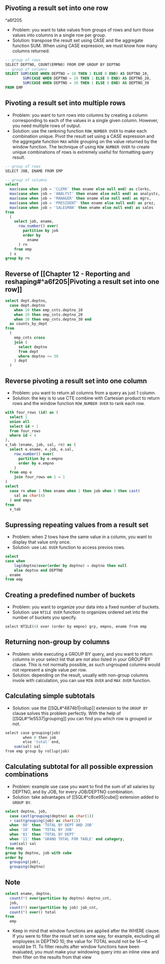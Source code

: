 ## Pivoting a result set into one row

^a6f205

- Problem: you want to take values from groups of rows and turn those values into columns in a single row per group.
- Solution: transpose the result set using CASE and the aggregate function SUM. When using CASE expression, we must know how many columns returned.
```SQL
-- group of rows
SELECT DEPTNO, COUNT(EMPNO) FROM EMP GROUP BY DEPTNO
-- group of columns
SELECT SUM(CASE WHEN DEPTNO = 10 THEN 1 ELSE 0 END) AS DEPTNO_10,
        SUM(CASE WHEN DEPTNO = 20 THEN 1 ELSE 0 END) AS DEPTNO_20,
        SUM(CASE WHEN DEPTNO = 30 THEN 1 ELSE 0 END) AS DEPTNO_30
FROM EMP
```
## Pivoting a result set into multiple rows
- Problem: you want to turn rows into columns by creating a column corresponding to each of the values in a single given column. However, you need multiple rows of output.
- Solution: use the rankning function `ROW_NUMBER OVER` to make each combination unique. Pivot the result set using a CASE expression and the aggregate function `MAX` while grouping on the value returned by the window function. The technique of using `ROW_NUMBER OVER` to create unique combinations of rows is extremely useful for formatting query result.
```sql
-- group of rows
SELECT JOB, ENAME FROM EMP

-- group of columns
select 
  max(case when job = 'CLERK' then ename else null end) as clerks, 
  max(case when job = 'ANALYST' then ename else null end) as analysts, 
  max(case when job = 'MANAGER' then ename else null end) as mgrs, 
  max(case when job = 'PRESIDENT' then ename else null end) as prez, 
  max(case when job = 'SALESMAN' then ename else null end) as sales 
from 
  (
    select job, ename, 
      row_number() over(
        partition by job 
        order by 
          ename
      ) rn 
    from emp
  ) x 
group by rn
```
## Reverse of [[Chapter 12 - Reporting and reshaping#^a6f205|Pivoting a result set into one row]]
```sql
select dept.deptno, 
  case dept.deptno 
    when 10 then emp_cnts.deptno_10 
    when 20 then emp_cnts.deptno_20 
    when 30 then emp_cnts.deptno_30 end 
  as counts_by_dept 
from 
  (
    emp_cnts cross 
    join (
      select deptno 
      from dept 
      where deptno <= 30
    ) dept
  )
```
## Reverse pivoting a result set into one column
- Problem: you want to return all columns from a query as just 1 column.
- Solution: the key is to use CTE combine with Cartesian product to return rows and the window function `ROW_NUMBER OVER` to rank each row.
```sql
with four_rows (id) as (
  select 1 
  union all 
  select id + 1 
  from four_rows 
  where id < 4
), 
x_tab (ename, job, sal, rn) as (
  select e.ename, e.job, e.sal, 
    row_number() over(
      partition by e.empno 
      order by e.empno
    ) 
  from emp e 
    join four_rows on 1 = 1
) 
select 
  case rn when 1 then ename when 2 then job when 3 then cast(
    sal as char(4)
  ) end emps 
from 
  x_tab
```
## Supressing repeating values from a result set
- Problem: when 2 tows have the same value in a column, you want to display that value only once.
- Solution: use `LAG OVER` function to access previos rows.
```sql
select
case when
    lag(deptno)over(order by deptno) = deptno then null
    else deptno end DEPTNO
, ename
from emp
```
## Creating a predefined number of buckets
- Problem: you want to organize your data into a fixed number of buckets.
- Solution: use `NTILE OVER` function to organizes ordered set into the number of buckets you specify.
```sql
select NTILE(4) over (order by empno) grp, empno, ename from emp
```
## Returning non-group by columns
- Problem: while executing a GROUP BY query, and you want to return columns in your select list that are not also listed in your GROUP BY clause. This is not normally possible, as such ungrouped columns would not represent a single value per row.
-  Solution: depending on the result, usually with non-group columns invole with calculation, you can use `MIN OVER` and `MAX OVER` function.
## Calculating simple subtotals
- Solution: use the [[SQL#^4874b1|rollup]] extension to the `GROUP BY` clause solves this problem perfectly. With the help of [[SQL#^1e5537|grouping]] you can find you which row is grouped or not.
```sql
select case grouping(job) 
		when 0 then job 
		else 'total' end, 
	sum(sal) sal 
from emp group by rollup(job)
```
## Calculating subtotal for all possible expression combinations
- Problem: example use case you want to find the sum of all salaries by DEPTNO, and by JOB, for every JOB/DEPTNO combination.
- Solution: take advantages of [[SQL#^c8ce95|cube]] extension added to `GROUP BY`.
```sql
select deptno, job, 
  case cast(grouping(deptno) as char(1))
  + cast(grouping(job) as char(1)) 
  when '00' then 'TOTAL BY DEPT AND JOB' 
  when '10' then 'TOTAL BY JOB' 
  when '01' then 'TOTAL BY DEPT' 
  when '11' then 'GRAND TOTAL FOR TABLE' end category, 
  sum(sal) sal 
from emp 
group by deptno, job with cube 
order by 
  grouping(job), 
  grouping(deptno)
```
## Note
```sql
select ename, deptno, 
  count(*) over(partition by deptno) deptno_cnt, 
  job, 
  count(*) over(partition by job) job_cnt, 
  count(*) over() total 
from 
  emp
```
- Keep in mind that window functions are applied after the WHERE clause. If you were to filter the result set in some way, for example, excluding all employees in DEPTNO 10, the value for TOTAL would not be 14—it would be 11. To filter results after window functions have been evaluated, you must make your windowing query into an inline view and then filter on the results from that view